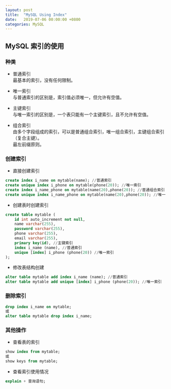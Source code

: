 ```yaml
---
layout: post
title:  "MySQL Using Index"
date:   2019-07-06 00:00:00 +0800
categories: MySQL
---
```

## MySQL 索引的使用

### 种类

* 普通索引  
最基本的索引，没有任何限制。

* 唯一索引  
与普通索引的区别是，索引值必须唯一，但允许有空值。

* 主键索引  
与唯一索引的区别是，一个表只能有一个主键索引，且不允许有空值。

* 组合索引  
由多个字段组成的索引，可以是普通组合索引，唯一组合索引，主键组合索引（复合主键）。  
最左前缀原则。

### 创建索引

* 直接创建索引
``` sql
create index i_name on mytable(name); //普通索引
create unique index i_phone on mytable(phone(20)); //唯一索引
create index i_name_phone on mytable(name(20),phone(20)); //普通组合索引
create unique index i_name_phone on mytable(name(20),phone(20)); //唯一组合索引
```

* 创建表时创建索引
``` sql
create table mytable (
    id int auto_increment not null,
    name varchar(255),
    password varchar(255),
    phone varchar(255),
    email varchar(255),
    primary key(id), //主键索引
    index i_name (name), //普通索引
    unique [index] i_phone (phone(20)) //唯一索引
);
```

* 修改表结构创建
``` sql
alter table mytable add index i_name (name); //普通索引
alter table mytable add unique [index] i_phone (phone(20)); //唯一索引
```

### 删除索引
``` sql
drop index i_name on mytable;
或
alter table mytable drop index i_name;
```

### 其他操作

* 查看表的索引
``` sql
show index from mytable;
或
show keys from mytable;
```

* 查看索引使用情况
``` sql
explain + 查询语句;
```
